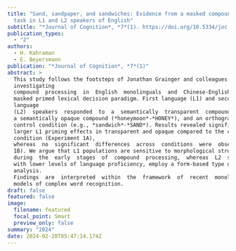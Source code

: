 ```yaml
---
title: "Sand, sandpaper, and sandwiches: Evidence from a masked compound priming
  task in L1 and L2 speakers of English"
subtitle: "*Journal of Cognition*, *7*(1). https://doi.org/10.5334/joc.350"
publication_types:
  - "2"
authors:
  - H. Kahraman
  - E. Beyersmann
publication: "*Journal of Cognition*, *7*(1)"
abstract: >
  This study follows the footsteps of Jonathan Grainger and colleagues by
  investigating
  compound  processing  in  English  monolinguals  and  Chinese-English  bilinguals  using  the
  masked primed lexical decision paradigm. First language (L1) and second
  language
  (L2)  speakers  responded  to  a  semantically  transparent  compound  (e.g.,  *snowball*-*SNOW*),
  a semantically opaque compound (*honeymoon*-*HONEY*), and an orthographic
  control condition (e.g., *sandwich*-*SAND*). Results revealed significantly
  larger L1 priming effects in transparent and opaque compared to the control
  condition (Experiment 1A),
  whereas  no  significant  differences  across  conditions  were  observed  in  L2  speakers  (Experiment
  1B). We argue that L1 populations are sensitive to morphological structure
  during  the  early  stages  of  compound  processing,  whereas  L2  speakers,  in  particular  those
  with lower levels of language proficiency, employ a form-based type of
  analysis.
  Findings  are  interpreted  within  the  framework  of  recent  monolingual  and  bilingual
  models of complex word recognition.
draft: false
featured: false
image:
  filename: featured
  focal_point: Smart
  preview_only: false
summary: "2024"
date: 2024-02-28T05:47:14.174Z
---
```

